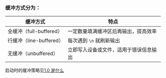 ### 缓冲方式分为：

|缓冲方式|特点|
|---|---|
|全缓冲（full-buffered）|一定数量填满缓冲区后再输出，提高效率|
|行缓冲（line-buffered）|每次遇到 `\n` 就刷新输出|
|无缓冲（unbuffered）|立即写入设备或文件，适用于错误信息输出|

启动时的缓冲策略见[1.0 是什么](../../CppReference/stdin,%20stdout,%20stderr%20%20标准、标准输出、标准/1.0%20是什么.md)
